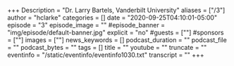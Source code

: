 +++
Description = "Dr. Larry Bartels, Vanderbilt University"
aliases = ["/3"]
author = "hclarke"
categories = []
date = "2020-09-25T04:10:01-05:00"
episode = "3"
episode_image = ""
#episode_banner = "img/episode/default-banner.jpg"
explicit = "no"
#guests = [""]
#sponsors = [""]
images = [""]
news_keywords = []
podcast_duration = ""
podcast_file = ""
podcast_bytes = ""
tags = []
title = ""
youtube = ""
truncate = ""
eventinfo = "/static/eventinfo/eventinfo1030.txt"
transcript = ""
+++
